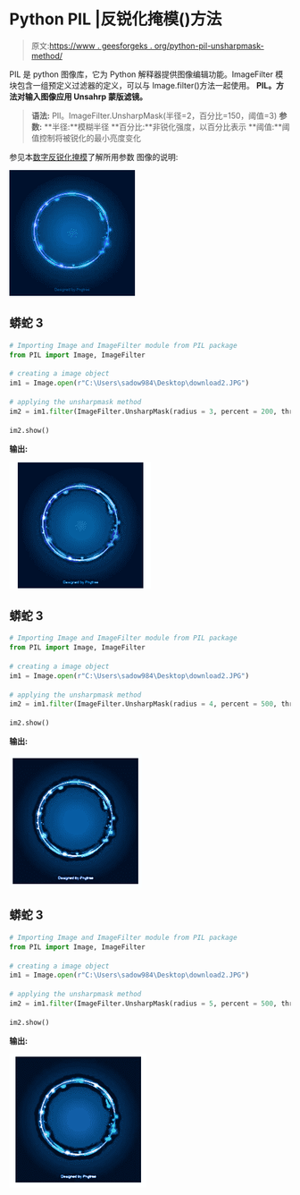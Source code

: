 # Python PIL |反锐化掩模()方法

> 原文:[https://www . geesforgeks . org/python-pil-unsharpmask-method/](https://www.geeksforgeeks.org/python-pil-unsahrpmask-method/)

PIL 是 python 图像库，它为 Python 解释器提供图像编辑功能。ImageFilter 模块包含一组预定义过滤器的定义，可以与 Image.filter()方法一起使用。
**PIL。方法对输入图像应用 Unsahrp 蒙版滤镜。**

> **语法:** PIl。ImageFilter.UnsharpMask(半径=2，百分比=150，阈值=3)
> **参数:**
> **半径:**模糊半径
> **百分比:**非锐化强度，以百分比表示
> **阈值:**阈值控制将被锐化的最小亮度变化

参见本[数字反锐化掩模](https://en.wikipedia.org/wiki/Unsharp_masking#Digital_unsharp_masking)了解所用参数
图像的说明:

![](img/c116f3a8266a9afca2e0164c1fa0448d.png)

## 蟒蛇 3

```py
# Importing Image and ImageFilter module from PIL package 
from PIL import Image, ImageFilter

# creating a image object
im1 = Image.open(r"C:\Users\sadow984\Desktop\download2.JPG")

# applying the unsharpmask method
im2 = im1.filter(ImageFilter.UnsharpMask(radius = 3, percent = 200, threshold = 5))

im2.show()
```

**输出:**

![](img/0734615c02255e3443c47460f57140ac.png)

## 蟒蛇 3

```py
# Importing Image and ImageFilter module from PIL package 
from PIL import Image, ImageFilter

# creating a image object
im1 = Image.open(r"C:\Users\sadow984\Desktop\download2.JPG")

# applying the unsharpmask method
im2 = im1.filter(ImageFilter.UnsharpMask(radius = 4, percent = 500, threshold = 8))

im2.show()
```

**输出:**

![](img/f66c7b72147d4fc378975a1248a3697f.png)

## 蟒蛇 3

```py
# Importing Image and ImageFilter module from PIL package 
from PIL import Image, ImageFilter

# creating a image object
im1 = Image.open(r"C:\Users\sadow984\Desktop\download2.JPG")

# applying the unsharpmask method
im2 = im1.filter(ImageFilter.UnsharpMask(radius = 5, percent = 500, threshold = 10))

im2.show()
```

**输出:**

![](img/f70e1f23a0973c8d390013e93a0f8bb0.png)